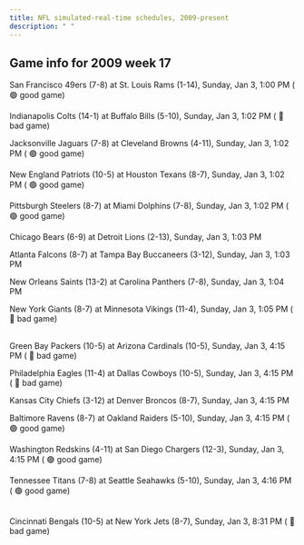 ```yaml
---
title: NFL simulated-real-time schedules, 2009-present
description: " "
---
```


## Game info for 2009 week 17
San Francisco 49ers (7-8) at St. Louis Rams (1-14), Sunday, Jan 3, 1:00 PM (	:green_circle: good game)

Indianapolis Colts (14-1) at Buffalo Bills (5-10), Sunday, Jan 3, 1:02 PM (	:red_circle: bad game)

Jacksonville Jaguars (7-8) at Cleveland Browns (4-11), Sunday, Jan 3, 1:02 PM (	:green_circle: good game)

New England Patriots (10-5) at Houston Texans (8-7), Sunday, Jan 3, 1:02 PM (	:green_circle: good game)

Pittsburgh Steelers (8-7) at Miami Dolphins (7-8), Sunday, Jan 3, 1:02 PM (	:green_circle: good game)

Chicago Bears (6-9) at Detroit Lions (2-13), Sunday, Jan 3, 1:03 PM

Atlanta Falcons (8-7) at Tampa Bay Buccaneers (3-12), Sunday, Jan 3, 1:03 PM

New Orleans Saints (13-2) at Carolina Panthers (7-8), Sunday, Jan 3, 1:04 PM

New York Giants (8-7) at Minnesota Vikings (11-4), Sunday, Jan 3, 1:05 PM (	:red_circle: bad game)

<br/>Green Bay Packers (10-5) at Arizona Cardinals (10-5), Sunday, Jan 3, 4:15 PM (	:red_circle: bad game)

Philadelphia Eagles (11-4) at Dallas Cowboys (10-5), Sunday, Jan 3, 4:15 PM (	:red_circle: bad game)

Kansas City Chiefs (3-12) at Denver Broncos (8-7), Sunday, Jan 3, 4:15 PM

Baltimore Ravens (8-7) at Oakland Raiders (5-10), Sunday, Jan 3, 4:15 PM (	:green_circle: good game)

Washington Redskins (4-11) at San Diego Chargers (12-3), Sunday, Jan 3, 4:15 PM (	:green_circle: good game)

Tennessee Titans (7-8) at Seattle Seahawks (5-10), Sunday, Jan 3, 4:16 PM (	:green_circle: good game)

<br/>Cincinnati Bengals (10-5) at New York Jets (8-7), Sunday, Jan 3, 8:31 PM (	:red_circle: bad game)


